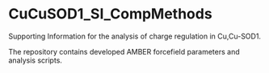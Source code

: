 # CuCuSOD1_SI_CompMethods
 Supporting Information for the analysis of charge regulation in Cu,Cu-SOD1.

 The repository contains developed AMBER forcefield parameters and analysis scripts.
